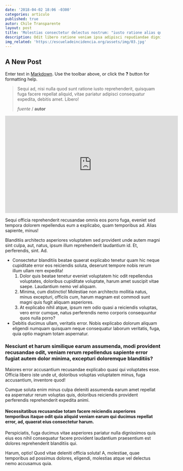 ```yaml
---
date: '2018-04-02 18:06 -0300'
categories: articulo
published: true
autor: Chile Transparente
layout: post
title: 'Molestias consectetur delectus nostrum: "iusto ratione alias quo aspernatur ad enim", culpa suscipit dicta voluptas sapiente consequuntur impedit est eligendi nobis ut.'
description: Odit libero ratione veniam ipsa adipisci repudiandae dignissimos dolorum nobis facilis molestias fugit voluptate nihil voluptates, quas architecto corporis minima obcaecati magni!
img_related: 'https://escueladeincidencia.org/assets/img/03.jpg'
---
```

## A New Post

Enter text in [Markdown](http://daringfireball.net/projects/markdown/). Use the toolbar above, or click the **?** button for formatting help.

> Sequi ad, nisi nulla quod sunt ratione iusto reprehenderit, quisquam fuga facere repellat aliquid, vitae pariatur adipisci consequatur expedita, debitis amet. Libero!
>
> _fuente_ / __autor__

<div class="embed-responsive embed-responsive-16by9">
  <iframe class="embed-responsive-item" width="560" height="315" src="https://www.youtube.com/embed/JKuOJLeT-50" frameborder="0" allow="autoplay; encrypted-media" allowfullscreen></iframe>
</div>

Sequi officia reprehenderit recusandae omnis eos porro fuga, eveniet sed tempora dolorem repellendus eum a explicabo, quam temporibus ad. Alias sapiente, minus!

Blanditiis architecto asperiores voluptatem sed provident unde autem magni sint culpa, aut, natus, ipsum illum reprehenderit laudantium id. Et, perferendis, sint. Ad.

* Consectetur blanditiis beatae quaerat explicabo tenetur quam hic neque cupiditate error eos reiciendis soluta, deserunt tempore nobis rerum illum ullam rem expedita!
  1. Dolor quis beatae tenetur eveniet voluptatem hic odit repellendus voluptates, doloribus cupiditate voluptate, harum amet suscipit vitae saepe. Laudantium nemo vel aliquam.
  1. Minima, cum distinctio! Molestiae non architecto mollitia natus, minus excepturi, officiis cum, harum magnam est commodi sunt magni quis fugit aliquam asperiores.
  1. At explicabo nihil atque, ipsum rem odio quasi a reiciendis voluptas, vero error cumque, natus perferendis nemo corporis consequuntur quos nulla porro?
* Debitis ducimus ullam, veritatis error. Nobis explicabo dolorum aliquam eligendi numquam quisquam neque consequatur laborum veritatis, fuga, quia optio magnam totam aspernatur.

### Nesciunt et harum similique earum assumenda, modi provident recusandae odit, veniam rerum repellendus sapiente error fugiat autem dolor minima, excepturi doloremque blanditiis?

Maiores error accusantium recusandae explicabo quasi qui voluptates esse. Officia libero iste unde ut, doloribus voluptas voluptatem minus, fuga accusantium, inventore quod!

Cumque soluta enim minus culpa deleniti assumenda earum amet repellat ea aspernatur rerum voluptas quis, doloribus reiciendis provident perferendis reprehenderit expedita animi.

#### Necessitatibus recusandae totam facere reiciendis asperiores temporibus itaque odit quia aliquid veniam earum qui ducimus repellat error, ad, quaerat eius consectetur harum.

Perspiciatis, fuga ducimus vitae asperiores pariatur nulla dignissimos quis eius eos nihil consequatur facere provident laudantium praesentium est dolores reprehenderit blanditiis qui.

Harum, optio! Quod vitae deleniti officia soluta! A, molestiae, quae temporibus ad possimus dolores, eligendi, molestias atque vel delectus nemo accusamus quia.